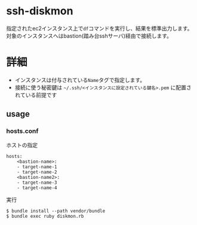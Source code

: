 # ssh-diskmon

指定されたec2インスタンス上で`df`コマンドを実行し、結果を標準出力します。
対象のインスタンスへはbastion(踏み台sshサーバ)経由で接続します。

# 詳細

- インスタンスは付与されている`Name`タグで指定します。
- 接続に使う秘密鍵は `~/.ssh/<インスタンスに設定されている鍵名>.pem` に配置されている前提です

## usage

### hosts.conf

ホストの指定

```
hosts:
    <bastion-name>:
    - target-name-1
    - target-name-2
    <bastion-name2>:
    - target-name-3
    - target-name-4
```


実行

```
$ bundle install --path vendor/bundle
$ bundle exec ruby diskmon.rb
```